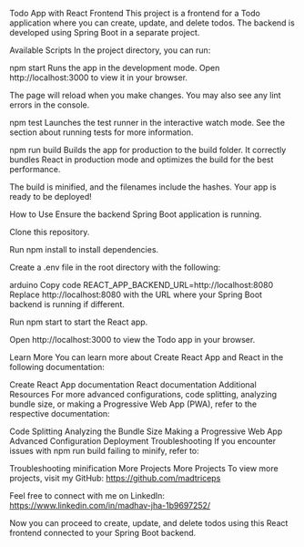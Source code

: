 Todo App with React Frontend
This project is a frontend for a Todo application where you can create, update, and delete todos. The backend is developed using Spring Boot in a separate project.

Available Scripts
In the project directory, you can run:

npm start
Runs the app in the development mode.
Open http://localhost:3000 to view it in your browser.

The page will reload when you make changes.
You may also see any lint errors in the console.

npm test
Launches the test runner in the interactive watch mode.
See the section about running tests for more information.

npm run build
Builds the app for production to the build folder.
It correctly bundles React in production mode and optimizes the build for the best performance.

The build is minified, and the filenames include the hashes.
Your app is ready to be deployed!

How to Use
Ensure the backend Spring Boot application is running.

Clone this repository.

Run npm install to install dependencies.

Create a .env file in the root directory with the following:

arduino
Copy code
REACT_APP_BACKEND_URL=http://localhost:8080
Replace http://localhost:8080 with the URL where your Spring Boot backend is running if different.

Run npm start to start the React app.

Open http://localhost:3000 to view the Todo app in your browser.

Learn More
You can learn more about Create React App and React in the following documentation:

Create React App documentation
React documentation
Additional Resources
For more advanced configurations, code splitting, analyzing bundle size, or making a Progressive Web App (PWA), refer to the respective documentation:

Code Splitting
Analyzing the Bundle Size
Making a Progressive Web App
Advanced Configuration
Deployment
Troubleshooting
If you encounter issues with npm run build failing to minify, refer to:

Troubleshooting minification
More Projects
More Projects
To view more projects, visit my GitHub: https://github.com/madtriceps

Feel free to connect with me on LinkedIn: https://www.linkedin.com/in/madhav-jha-1b9697252/

Now you can proceed to create, update, and delete todos using this React frontend connected to your Spring Boot backend.



